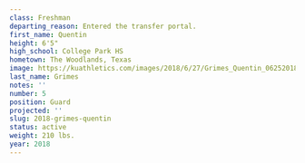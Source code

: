 ```yaml
---
class: Freshman
departing_reason: Entered the transfer portal.
first_name: Quentin
height: 6'5"
high_school: College Park HS
hometown: The Woodlands, Texas
image: https://kuathletics.com/images/2018/6/27/Grimes_Quentin_06252018.jpg?width=182&height=250&mode=crop&anchor=topcenter
last_name: Grimes
notes: ''
number: 5
position: Guard
projected: ''
slug: 2018-grimes-quentin
status: active
weight: 210 lbs.
year: 2018
---
```

